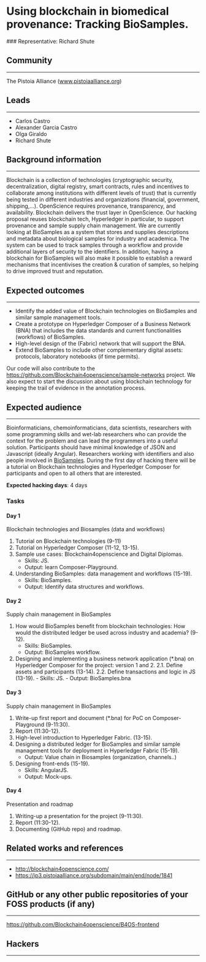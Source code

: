 # Using blockchain in biomedical provenance: Tracking BioSamples.

### Representative: Richard Shute

## Community
---

The Pistoia Alliance (www.pistoiaalliance.org)

## Leads
---
- Carlos Castro 
- Alexander Garcia Castro 
- Olga Giraldo
- Richard Shute

## Background information
---
Blockchain is a collection of technologies (cryptographic security, decentralization, digital registry, smart contracts, rules and incentives to collaborate among institutions with different levels of trust) that is currently being tested in different industries and organizations (financial, government, shipping,...). OpenScience requires provenance, transparency, and availability. Blockchain delivers the trust layer in OpenScience. Our hacking proposal reuses blockchain tech, Hyperledger in particular, to support provenance and sample supply chain management. We are currently looking at BioSamples as a system that stores and supplies descriptions and metadata about biological samples for industry and academica. The system can be used to track samples through a workflow and provide additional layers of security to the identifiers. In addition, having a blockchain for BioSamples will also make it possible to establish a reward mechanisms that incentivises the creation & curation of samples, so helping to drive improved trust and reputation.

## Expected outcomes
---

- Identify the added value of Blockchain technologies on BioSamples and similar sample management tools. 
- Create a prototype on Hyperledger Composer of a Business Network (BNA) that includes the data standards and current functionalities (workflows) of BioSamples.
- High-level design of the (Fabric) network that will support the BNA.
- Extend BioSamples to include other complementary digital assets: protocols, laboratory notebooks (if time permits).

Our code will also contribute to the https://github.com/Blockchain4openscience/sample-networks project. We also expect to start the discussion about using blockchain technology for keeping the trail of evidence in the annotation process.  

## Expected audience
---

Bioinformaticians, chemoinformaticians, data scientists, researchers with some programming skills and wet-lab researchers who can provide the context for the problem and can lead the programmers into a useful solution. Participants should have minimal knowledge of JSON and Javascript (ideally Angular). Researchers working with identifiers and also people involved in [BioSamples](https://www.ebi.ac.uk/biosamples/). During the first day of hacking there will be a tutorial on Blockchain technologies and Hyperledger Composer for participants and open to all others that are interested. 

**Expected hacking days**: 4 days

### Tasks 

#### Day 1
Blockchain technologies and Biosamples (data and workflows)
  1. Tutorial on Blockchain technologies (9-11)
  2. Tutorial on Hyperledger Composer (11-12, 13-15). 
  3. Sample use cases: Blockchain4openscience and Digital Diplomas. 
      - Skills: JS. 
      - Output: learn Composer-Playground.
  4. Understanding BioSamples: data management and workflows (15-19).
      - Skills: BioSamples. 
      - Output: Identify data structures and workflows.

#### Day 2
Supply chain management in BioSamples
  1. How would BioSamples benefit from blockchain technologies: How would the distributed ledger be used across industry and     academia? (9-12). 
      - Skills: BioSamples. 
      - Output: BioSamples workflow.
  2. Designing and implementing a business network application (*.bna) on Hyperledger Composer for the project: version 1 and 2.
    2.1. Define assets and participants (13-14).
    2.2. Define transactions and logic in JS (13-19). 
          - Skills: JS. 
          - Output: BioSamples.bna

#### Day 3
Supply chain management in BioSamples
  1. Write-up first report and document (*.bna) for PoC on Composer-Playground (9-11:30). 
  2. Report (11:30-12).
  3. High-level introduction to Hyperledger Fabric. (13-15).
  4. Designing a distributed ledger for BioSamples and similar sample management tools for deployment in Hyperledger Fabric   (15-19). 
      - Output: Value chain in Biosamples (organization, channels..)
  4. Designing front-ends (15-19). 
      - Skills: AngularJS. 
      - Output: Mock-ups.

#### Day 4
Presentation and roadmap
  1. Writing-up a presentation for the project (9-11:30).
  2. Report (11:30-12).
  3. Documenting (GitHub repo) and roadmap.

## Related works and references
---
- http://blockchain4openscience.com/
- https://ip3.pistoiaalliance.org/subdomain/main/end/node/1841

## GitHub or any other public repositories of your FOSS products (if any)
---
https://github.com/Blockchain4openscience/B4OS-frontend

## Hackers
---

